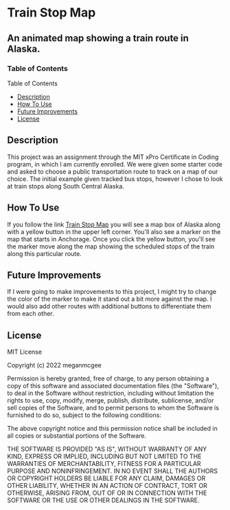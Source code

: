 # Train Stop Map
An animated map showing a train route in Alaska.
---
### Table of Contents

Table of Contents
- [Description](#Description)
- [How To Use](#HowToUse)
- [Future Improvements](#FutureImprovements)
- [License](#License)



## Description

This project was an assignment through the MIT xPro Certificate in Coding program, in which I am currently enrolled. We were given some starter code and asked to choose a public transportation route to track on a map of our choice. The initial example given tracked bus stops, however I chose to look at train stops along South Central Alaska. 

## How To Use

If you follow the link [Train Stop Map](http://meganmcgee.github.io/trainstopmap/) you will see a map box of Alaska along with a yellow button in the upper left corner. You'll also see a marker on the map that starts in Anchorage. Once you click the yellow button, you'll see the marker move along the map showing the scheduled stops of the train along this particular route. 

## Future Improvements

If I were going to make improvements to this project, I might try to change the color of the marker to make it stand out a bit more against the map. I would also add other routes with additional buttons to differentiate them from each other. 

## License
MIT License

Copyright (c) 2022 meganmcgee

Permission is hereby granted, free of charge, to any person obtaining a copy
of this software and associated documentation files (the "Software"), to deal
in the Software without restriction, including without limitation the rights
to use, copy, modify, merge, publish, distribute, sublicense, and/or sell
copies of the Software, and to permit persons to whom the Software is
furnished to do so, subject to the following conditions:

The above copyright notice and this permission notice shall be included in all
copies or substantial portions of the Software.

THE SOFTWARE IS PROVIDED "AS IS", WITHOUT WARRANTY OF ANY KIND, EXPRESS OR
IMPLIED, INCLUDING BUT NOT LIMITED TO THE WARRANTIES OF MERCHANTABILITY,
FITNESS FOR A PARTICULAR PURPOSE AND NONINFRINGEMENT. IN NO EVENT SHALL THE
AUTHORS OR COPYRIGHT HOLDERS BE LIABLE FOR ANY CLAIM, DAMAGES OR OTHER
LIABILITY, WHETHER IN AN ACTION OF CONTRACT, TORT OR OTHERWISE, ARISING FROM,
OUT OF OR IN CONNECTION WITH THE SOFTWARE OR THE USE OR OTHER DEALINGS IN THE
SOFTWARE.
